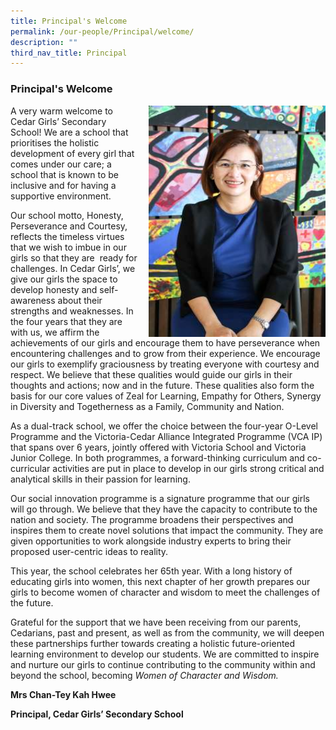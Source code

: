 ```yaml
---
title: Principal's Welcome
permalink: /our-people/Principal/welcome/
description: ""
third_nav_title: Principal
---
```

### Principal's Welcome

<img src="/images/principal.png" style="width:283px;height:370px;margin-left:15px;" align = "right"> A very warm welcome to Cedar Girls’ Secondary School! We are a school that prioritises the holistic development of every girl that comes under our care; a school that is known to be inclusive and for having a supportive environment.

Our school motto, Honesty, Perseverance and Courtesy, reflects the timeless virtues that we wish to imbue in our girls so that they are  ready for challenges. In Cedar Girls’, we give our girls the space to develop honesty and self-awareness about their strengths and weaknesses. In the four years that they are with us, we affirm the achievements of our girls and encourage them to have perseverance when encountering challenges and to grow from their experience. We encourage our girls to exemplify graciousness by treating everyone with courtesy and respect. We believe that these qualities would guide our girls in their thoughts and actions; now and in the future. These qualities also form the basis for our core values of Zeal for Learning, Empathy for Others, Synergy in Diversity and Togetherness as a Family, Community and Nation.

As a dual-track school, we offer the choice between the four-year O-Level Programme and the Victoria-Cedar Alliance Integrated Programme (VCA IP) that spans over 6 years, jointly offered with Victoria School and Victoria Junior College. In both programmes, a forward-thinking curriculum and co-curricular activities are put in place to develop in our girls strong critical and analytical skills in their passion for learning.

Our social innovation programme is a signature programme that our girls will go through. We believe that they have the capacity to contribute to the nation and society. The programme broadens their perspectives and inspires them to create novel solutions that impact the community. They are given opportunities to work alongside industry experts to bring their proposed user-centric ideas to reality.

This year, the school celebrates her 65th year. With a long history of educating girls into women, this next chapter of her growth prepares our girls to become women of character and wisdom to meet the challenges of the future.

Grateful for the support that we have been receiving from our parents, Cedarians, past and present, as well as from the community, we will deepen these partnerships further towards creating a holistic future-oriented learning environment to develop our students. We are committed to inspire and nurture our girls to continue contributing to the community within and beyond the school, becoming _Women of Character and Wisdom._

**Mrs Chan-Tey Kah Hwee**  

**Principal, Cedar Girls’ Secondary School**